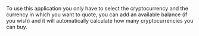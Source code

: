 To use this application you only have to select the cryptocurrency and the currency in which you want to quote, you can add an available balance (if you wish) and it will automatically calculate how many cryptocurrencies you can buy. 
